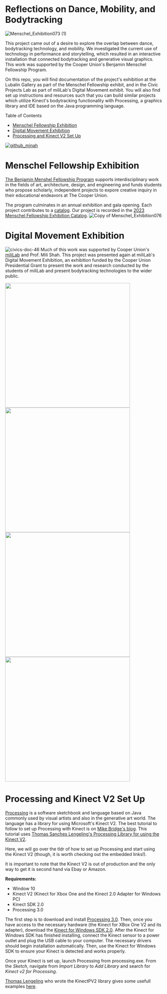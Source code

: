 # Reflections on Dance, Mobility, and Bodytracking
![Menschel_Exhibition073 (1)](https://user-images.githubusercontent.com/71452451/231338377-55c37385-0db7-4615-b4f7-b393ede7495b.jpg)

This project came out of a desire to explore the overlap between dance, bodytracking technology, and mobility. We investigated the current use of technology in performance and storytelling, which resulted in an interactive installation that connected bodytracking and generative visual graphics. This work was supported by the Cooper Union's Benjamin Menschel Fellowship Program.

On this repo, you will find documentation of the project's exhibition at the Lubalin Gallery as part of the Menschel Fellowship exhibit, and in the Civic Projects Lab as part of miliLab's Digital Movement exhibit. You will also find set up instructions and resources such that you can build similar projects which utilize Kinect's bodytracking functionality with Processing, a graphics library and IDE based on the Java programming language.

Table of Contents
- [Menschel Fellowship Exhibition](https://github.com/lhrhode/menschel-bodytracking/blob/main/README.md#menschel-fellowship-exhibition)
- [Digital Movement Exhibition](https://github.com/lhrhode/menschel-bodytracking/blob/main/README.md#digital-movement-exhibition)
- [Processing and Kinect V2 Set Up](https://github.com/lhrhode/menschel-bodytracking/blob/main/README.md#processing-and-kinect-v2-set-up) 

[![github_minah](https://user-images.githubusercontent.com/71452451/232954180-97ce6a55-4aaa-4298-8c01-09a1279b4769.png)](https://www.youtube.com/watch?v=XrtT-O2CED0)

# Menschel Fellowship Exhibition
[The Benjamin Menshel Fellowship Program](https://cooper.edu/academics/research-fellowships/benjamin-menschel-fellowship-program) supports interdisciplinary work in the fields of art, architecture, design, and engineering and funds students who propose scholarly, independent projects to expore creative inquiry in their educational endeavors at The Cooper Union.

The program culminates in an annual exhibition and gala opening. Each project contributes to a [catalog](https://cooper.edu/academics/research-fellowships/menschel-catalogs). Our project is recorded in the [2023 Menschel Fellowship Exhibition Catalog](https://cooper.edu/sites/default/files/uploads/assets/development/menschel%20catalogue_ML.pdf).
![Copy of Menschel_Exhibition076](https://user-images.githubusercontent.com/71452451/231519182-ca767fbe-f395-4e59-a82e-5c7bd3d6bc57.jpg)


# Digital Movement Exhibition
![civics-doc-46](https://user-images.githubusercontent.com/71452451/232956643-9c1e74df-d4fe-4a30-b9cb-085809c439dd.jpg)
Much of this work was supported by Cooper Union's [miliLab](http://faculty.cooper.edu/mili/miliLab/index.html) and Prof. Mili Shah. This project was presented again at miliLab's Digital Movement Exhibition, an exhibition funded by the Cooper Union Presidential Grant to present the work and research conducted by the students of miliLab and present bodytracking technologies to the wider public.

<img src="https://user-images.githubusercontent.com/71452451/232956577-294b0f61-b825-4526-833b-7777d2e8071e.jpg" width="400"> <img src="https://user-images.githubusercontent.com/71452451/232956604-9d790fa0-b742-4fe5-b8a2-04866bbbe649.jpg" width="400">
<img src="https://user-images.githubusercontent.com/71452451/232956675-1d6aaa78-2791-44e4-83c2-869b474b91f1.jpg" width="400"> <img src="https://user-images.githubusercontent.com/71452451/232956680-ae278078-8efe-40d2-bfd3-c592b8966c46.jpg" width="400">


# Processing and Kinect V2 Set Up
[Processing](https://processing.org/) is a software sketchbook and language based on Java commonly used by visual artists and also in the generative art world. The language has a library for using Microsoft's Kinect V2. The best tutorial to follow to set up Processing with Kinect is on [Mike Bridge's blog](https://mikebridge.github.io/post/kinect-and-processing/). This tutorial uses [Thomas Sanches Lengeling's Processing Library for using the Kinect V2](https://github.com/ThomasLengeling/KinectPV2).

Here, we will go over the tldr of how to set up Processing and start using the Kinect V2 (though, it is worth checking out the embedded links!).

It is important to note that the Kinect V2 is out of production and the only way to get it is second hand via Ebay or Amazon.

**Requirements:**
- Window 10
- Kinect V2 (Kinect for Xbox One and the Kinect 2.0 Adapter for Windows PC)
- Kinect SDK 2.0
- Processing 3.0

The first step is to download and install [Processing 3.0](https://processing.org/releases).
Then, once you have access to the necessary hardware (the Kinect for XBox One V2 and its adapter), download the [Kinect for Windows SDK 2.0](https://www.microsoft.com/en-us/download/details.aspx?id=44561). After the Kinect for Windows SDK has finished installing, connect the Kinect sensor to a power outlet and plug the USB cable to your computer. The necessary drivers should begin installation automatically. Then, use the Kinect for Windows SDK to ensure your Kinect is detected and works properly.

Once your Kinect is set up, launch Processing from processing.exe. From the _Sketch_, navigate from _Import Library_ to _Add Library_ and search for _Kinect v2 for Processing_.

[Thomas Lengeling](https://github.com/ThomasLengeling/KinectPV2) who wrote the KinectPV2 library gives some usefull examples [here](https://codigogenerativo.com/code/kinectpv2-k4w2-processing-library/).

